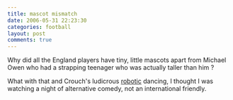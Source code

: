 ```yaml
---
title: mascot mismatch
date: 2006-05-31 22:23:30
categories: football
layout: post
comments: true
---
```

Why did all the England players have tiny, little mascots apart from
Michael Owen who had a strapping teenager who was actually taller than
him ?

What with that and Crouch's ludicrous
[robotic](http://news.bbc.co.uk/sport1/hi/football/photo_galleries/5032866.stm)
dancing, I thought I was watching a night of alternative comedy, not an
international friendly.
